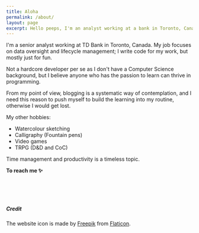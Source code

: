 ```yaml
---
title: Aloha
permalink: /about/
layout: page
excerpt: Hello peeps, I'm an analyst working at a bank in Toronto, Canada. This blog for documentation about my programming journey, running on jekyll, hosting on Github Pages and using theme [klise](https://github.com/piharpi/jekyll-klise).
---
```


I'm a senior analyst working at TD Bank in Toronto, Canada. My job focuses on data oversight and lifecycle management; I write code for my work, but mostly just for fun.

Not a hardcore developer per se as I don't have a Computer Science background, but I believe anyone who has the passion to learn can thrive in programming.

From my point of view, blogging is a systematic way of contemplation, and I need this reason to push myself to build the learning into my routine, otherwise I would get lost.

My other hobbies:

- Watercolour sketching
- Calligraphy (Fountain pens)
- Video games
- TRPG (D&D and CoC)

Time management and productivity is a timeless topic.

**To reach me ✨** &nbsp;&nbsp;&nbsp;&nbsp;
<a href="https://www.linkedin.com/in/{{ site.author.linkedin }}"><i class="fab fa-linkedin-in"></i></a>&nbsp;&nbsp;&nbsp;&nbsp;
<a href="https://github.com/{{ site.author.github }}"><i class="fab fa-github"></i></a>&nbsp;&nbsp;&nbsp;&nbsp;
<a href="mailto:{{ site.author.email }}"><i class="far fa-envelope-open"></i></a>

<br><br><br>

##### Credit

The website icon is made by [Freepik](https://www.freepik.com) from [Flaticon](https://www.flaticon.com/).